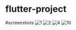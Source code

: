 # flutter-project
#screenshots
![1](https://user-images.githubusercontent.com/98103905/226095214-6f94abce-7aa6-447a-8485-e3766b49abf3.png)
![2](https://user-images.githubusercontent.com/98103905/226095228-0edeeb07-4300-4661-b26a-f6991829af4f.png)
![4](https://user-images.githubusercontent.com/98103905/226095243-cad84252-2db7-4f8b-8f6f-fc10f3c0af90.png)
![10](https://user-images.githubusercontent.com/98103905/226095249-4e96c736-a4d1-4e57-a3cd-b9d2b35487e6.png)
